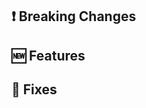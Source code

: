 <!--
    Prerelease Description
-->

## ❗ Breaking Changes
<!--
- `API.SendRequest` has been rewritten and its parameters have changed
-->

## 🆕 Features
<!-- 
- Added feature1
- Added feature2
- Changed feature3
-->

## 🐞 Fixes
<!-- 
- Fixed feature4
- Fixed feature5
-->
